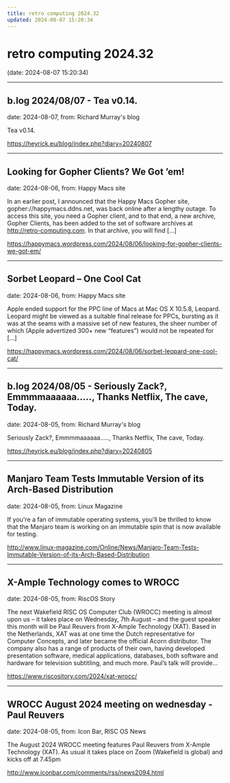 ```yaml
---
title: retro computing 2024.32
updated: 2024-08-07 15:20:34
---
```


# retro computing 2024.32

(date: 2024-08-07 15:20:34)

---

## b.log 2024/08/07 - Tea v0.14.

date: 2024-08-07, from: Richard Murray's blog

Tea v0.14. 

<https://heyrick.eu/blog/index.php?diary=20240807>

---

## Looking for Gopher Clients? We Got ’em!

date: 2024-08-06, from: Happy Macs site

In an earlier post, I announced that the Happy Macs Gopher site, gopher://happymacs.ddns.net, was back online after a lengthy outage. To access this site, you need a Gopher client, and to that end, a new archive, Gopher Clients, has been added to the set of software archives at http://retro-computing.com. In that archive, you will find [&#8230;] 

<https://happymacs.wordpress.com/2024/08/06/looking-for-gopher-clients-we-got-em/>

---

## Sorbet Leopard – One Cool Cat

date: 2024-08-06, from: Happy Macs site

Apple ended support for the PPC line of Macs at Mac OS X 10.5.8, Leopard. Leopard might be viewed as a suitable final release for PPCs, bursting as it was at the seams with a massive set of new features, the sheer number of which (Apple advertized 300+ new &#8220;features&#8221;) would not be repeated for [&#8230;] 

<https://happymacs.wordpress.com/2024/08/06/sorbet-leopard-one-cool-cat/>

---

## b.log 2024/08/05 - Seriously Zack?, Emmmmaaaaaa....., Thanks Netflix, The cave, Today.

date: 2024-08-05, from: Richard Murray's blog

Seriously Zack?, Emmmmaaaaaa....., Thanks Netflix, The cave, Today. 

<https://heyrick.eu/blog/index.php?diary=20240805>

---

## Manjaro Team Tests Immutable Version of its Arch-Based Distribution

date: 2024-08-05, from: Linux Magazine

<p>If you're a fan of immutable operating systems, you'll be thrilled to know that the Manjaro team is working on an immutable spin that is now available for testing.</p> 

<http://www.linux-magazine.com/Online/News/Manjaro-Team-Tests-Immutable-Version-of-its-Arch-Based-Distribution>

---

## X-Ample Technology comes to WROCC

date: 2024-08-05, from: RiscOS Story

The next Wakefield RISC OS Computer Club (WROCC) meeting is almost upon us &#8211; it takes place on Wednesday, 7th August &#8211; and the guest speaker this month will be Paul Reuvers from X-Ample Technology (XAT). Based in the Netherlands, XAT was at one time the Dutch representative for Computer Concepts, and later became the official Acorn distributor. The company also has a range of products of their own, having developed presentation software, medical applications, databases, both software and hardware for television subtitling, and much more. Paul&#8217;s talk will provide&#8230; 

<https://www.riscository.com/2024/xat-wrocc/>

---

## WROCC August 2024 meeting on wednesday - Paul Reuvers

date: 2024-08-05, from: Icon Bar, RISC OS News

The August 2024 WROCC meeting features Paul Reuvers from X-Ample Technology (XAT). As usual it takes place on Zoom (Wakefield is global) and kicks off at 7.45pm 

<http://www.iconbar.com/comments/rss/news2094.html>

